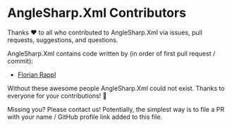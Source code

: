 # AngleSharp.Xml Contributors

Thanks :heart: to all who contributed to AngleSharp.Xml via issues, pull requests, suggestions, and questions.

AngleSharp.Xml contains code written by (in order of first pull request / commit):

* [Florian Rappl](https://github.com/FlorianRappl)

Without these awesome people AngleSharp.Xml could not exist. Thanks to everyone for your contributions! :beers:

Missing you? Please contact us! Potentially, the simplest way is to file a PR with your name / GitHub profile link added to this file.
